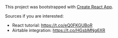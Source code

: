 This project was bootstrapped with [Create React App](https://github.com/facebook/create-react-app).

Sources if you are interested:

- React tutorial: https://t.co/eQ0FKGUBoR
- Airtable integration: https://t.co/HGsbMNg6XR
